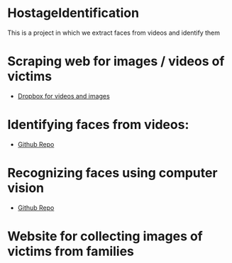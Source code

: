 # HostageIdentification
This is a project in which we extract faces from videos and identify them

# Scraping web for images / videos of victims
* [Dropbox for videos and images](https://www.dropbox.com/scl/fo/nkxkmlwz6gceit2y27a45/h?rlkey=87ue2nchctd2u7d2mqzpm40d2&dl=0)

# Identifying faces from videos:
* [Github Repo](https://github.com/freearhey/face-extractor/blob/master/extract.py)

# Recognizing faces using computer vision
* [Github Repo](https://github.com/ageitgey/face_recognition)

# Website for collecting images of victims from families
